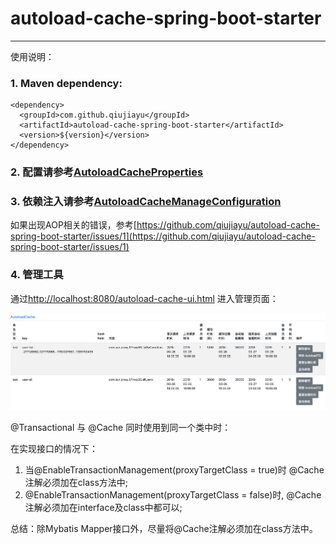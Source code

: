# autoload-cache-spring-boot-starter
---------------------------------------------

使用说明：

### 1. Maven dependency:

    <dependency>
      <groupId>com.github.qiujiayu</groupId>
      <artifactId>autoload-cache-spring-boot-starter</artifactId>
      <version>${version}</version>
    </dependency>

### 2. 配置请参考[AutoloadCacheProperties](./src/main/java/com/jarvis/cache/autoconfigure/AutoloadCacheProperties.java)

### 3. 依赖注入请参考[AutoloadCacheManageConfiguration](./src/main/java/com/jarvis/cache/autoconfigure/AutoloadCacheManageConfiguration.java)

如果出现AOP相关的错误，参考[https://github.com/qiujiayu/autoload-cache-spring-boot-starter/issues/1](https://github.com/qiujiayu/autoload-cache-spring-boot-starter/issues/1)

### 4. 管理工具

通过[http://localhost:8080/autoload-cache-ui.html](http://localhost:8080/autoload-cache-ui.html) 进入管理页面：

![autoload-cache-ui.html](./doc/autoload-cache-ui.html.png)

@Transactional 与 @Cache 同时使用到同一个类中时：

在实现接口的情况下：

1. 当@EnableTransactionManagement(proxyTargetClass = true)时 @Cache注解必须加在class方法中;
2. @EnableTransactionManagement(proxyTargetClass = false)时, @Cache注解必须加在interface及class中都可以;

总结：除Mybatis Mapper接口外，尽量将@Cache注解必须加在class方法中。
